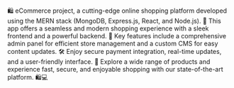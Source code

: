 🛍️ eCommerce project, a cutting-edge online shopping platform developed using the MERN stack (MongoDB, Express.js, React, and Node.js). 🚀 This app offers a seamless and modern shopping experience with a sleek frontend and a powerful backend. 🌟 Key features include a comprehensive admin panel for efficient store management and a custom CMS for easy content updates. 🛠️ Enjoy secure payment integration, real-time updates, and a user-friendly interface. 🛒 Explore a wide range of products and experience fast, secure, and enjoyable shopping with our state-of-the-art platform. 🛍️💻
